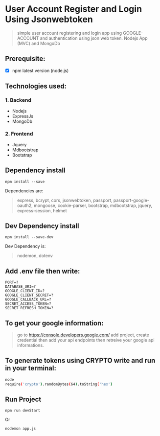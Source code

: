 # User Account Register and Login Using Jsonwebtoken
> simple user account registering and login app using GOOGLE-ACCOUNT and authentication using json web token.
> Nodejs App (MVC) and MongoDb

## Prerequisite:
- [x] npm latest version (node.js)

## Technologies used:
### 1. Backend
- Nodejs
- ExpressJs
- MongoDb

### 2. Frontend
- Jquery
- Mdbootstrap
- Bootstrap

## Dependency install
```
npm install --save
```
Dependencies are:
> express, bcrypt, cors, jsonwebtoken, passport, passport-google-oauth2, mongoose, cookie-parser, bootstrap, mdbootstrap, jquery, express-session, helmet

## Dev Dependency install
```
npm install --save-dev
```
Dev Dependency is:
> nodemon, dotenv

## Add .env file then write:
```
PORT=?
DATABASE_URI=?
GOOGLE_CLIENT_ID=?
GOOGLE_CLIENT_SECRET=?
GOOGLE_CALLBACK_URL=?
SECRET_ACCESS_TOKEN=?
SECRET_REFRESH_TOKEN=?
```

## To get your google information:
> go to https://console.developers.google.com/
> add project, create credential then add your api endpoints then retreive your google api informations.

## To generate tokens using CRYPTO write and run in your terminal:
```bash
node
require('crypto').randomBytes(64).toString('hex')
```

## Run Project
```
npm run devStart
```
Or
```
nodemon app.js
```

